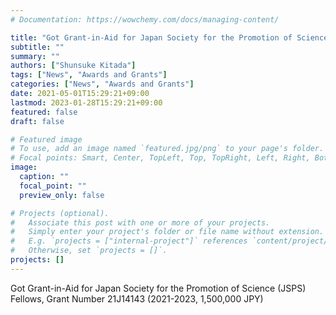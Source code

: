 ```yaml
---
# Documentation: https://wowchemy.com/docs/managing-content/

title: "Got Grant-in-Aid for Japan Society for the Promotion of Science (JSPS) Fellows"
subtitle: ""
summary: ""
authors: ["Shunsuke Kitada"]
tags: ["News", "Awards and Grants"]
categories: ["News", "Awards and Grants"]
date: 2021-05-01T15:29:21+09:00
lastmod: 2023-01-28T15:29:21+09:00
featured: false
draft: false

# Featured image
# To use, add an image named `featured.jpg/png` to your page's folder.
# Focal points: Smart, Center, TopLeft, Top, TopRight, Left, Right, BottomLeft, Bottom, BottomRight.
image:
  caption: ""
  focal_point: ""
  preview_only: false

# Projects (optional).
#   Associate this post with one or more of your projects.
#   Simply enter your project's folder or file name without extension.
#   E.g. `projects = ["internal-project"]` references `content/project/deep-learning/index.md`.
#   Otherwise, set `projects = []`.
projects: []
---
```


Got Grant-in-Aid for Japan Society for the Promotion of Science (JSPS) Fellows, Grant Number 21J14143 (2021-2023, 1,500,000 JPY)
